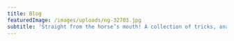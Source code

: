 ```yaml
---
title: Blog
featuredImage: /images/uploads/ng-32703.jpg
subtitle: 'Straight from the horse’s mouth! A collection of tricks, analysis and musings.'
---
```


